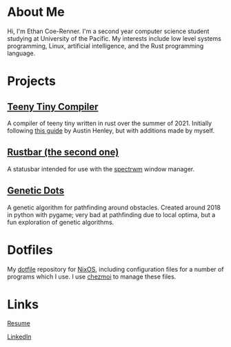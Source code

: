 # About Me

Hi, I'm Ethan Coe-Renner. I'm a second year computer science student studying at University of the Pacific. My interests include low level systems programming, Linux, artificial intelligence, and the Rust programming language.

# Projects

## [Teeny Tiny Compiler](https://github.com/ethan-coe-renner/teeny-tiny-compiler)

A compiler of teeny tiny written in rust over the summer of 2021. Initially following [this guide](https://austinhenley.com/blog/teenytinycompiler1.html) by Austin Henley, but with additions made by myself.

## [Rustbar (the second one)](https://github.com/ethan-coe-renner/rustbar-the-second-one)

A statusbar intended for use with the [spectrwm](https://github.com/conformal/spectrwm) window manager.

## [Genetic Dots](https://github.com/ethan-coe-renner/geneticDots)

A genetic algorithm for pathfinding around obstacles. Created around 2018 in python with pygame; very bad at pathfinding due to local optima, but a fun exploration of genetic algorithms.

# Dotfiles

My [dotfile](https://github.com/ethan-coe-renner/dotfiles) repository for [NixOS](https://nixos.org), including configuration files for a number of programs which I use. I use [chezmoi](https://chezmoi.io) to manage these files.

# Links

[Resume](https://ethan-coe-renner.github.io/resume.html)

[LinkedIn](https://www.linkedin.com/in/ethan-coe-renner-2629a5204)
